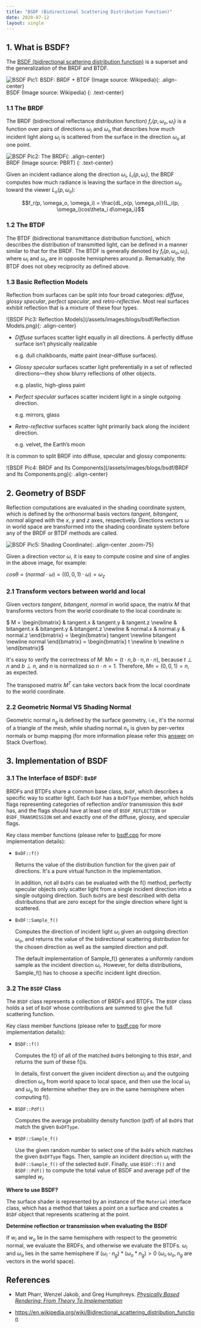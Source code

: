 ```yaml
---
title: "BSDF (Bidirectional Scattering Distribution Function)"
date: 2020-07-12
layout: single
---
```


## 1. What is BSDF?

The [BSDF (bidirectional scattering distribution function)](https://en.wikipedia.org/wiki/Bidirectional_scattering_distribution_function) is a superset and the generalization of the BRDF and BTDF.

![BSDF Pic1: BSDF: BRDF + BTDF (Image source: Wikipedia)](/assets/images/blogs/bsdf/BSDF.png){: .align-center}  
BSDF (Image source: Wikipedia)
{: .text-center}

### 1.1 The BRDF

The BRDF (bidirectional reflectance distribution function) $f_r(p, \omega_o, \omega_i)$ is a function over pairs of directions $\omega_i$ and $\omega_o$ that describes how much incident light along $\omega_i$ is scattered from the surface in the direction $\omega_o$ at one point.

![BSDF Pic2: The BRDF](/assets/images/blogs/bsdf/BRDF.png){: .align-center}  
BRDF (Image source: PBRT)
{: .text-center}

Given an incident radiance along the direction $\omega_i$, $L_i(p, \omega_i)$, the BRDF computes how much radiance is leaving the surface in the direction $\omega_o$ toward the viewer $L_o(p, \omega_o)$:

$$f_r(p, \omega_o, \omega_i) = \frac{dL_o(p, \omega_o)}{L_i(p, \omega_i)cos\theta_i d\omega_i}$$

### 1.2 The BTDF

The BTDF (bidirectional transmittance distribution function), which describes the distribution of transmitted light, can be defined in a manner similar to that for the BRDF. The BTDF is generally denoted by $f_t(p, \omega_o, \omega_i)$, where $\omega_i$ and $\omega_o$ are in opposite hemispheres around $p$. Remarkably, the BTDF does not obey reciprocity as defined above.

### 1.3 Basic Reflection Models

Reflection from surfaces can be split into four broad categories: *diffuse*, *glossy specular*, *perfect specular*, and *retro-reflective*. Most real surfaces exhibit reflection that is a mixture of these four types.

![BSDF Pic3: Reflection Models](/assets/images/blogs/bsdf/Reflection Models.png){: .align-center}  

- *Diffuse* surfaces scatter light equally in all directions. A perfectly diffuse surface isn’t physically realizable

  e.g. dull chalkboards, matte paint (near-diffuse surfaces).

- *Glossy specular* surfaces scatter light preferentially in a set of reflected directions—they show blurry reflections of other objects.

  e.g. plastic, high-gloss paint

- *Perfect specular* surfaces scatter incident light in a single outgoing direction.

  e.g. mirrors, glass

- *Retro-reflective* surfaces scatter light primarily back along the incident direction.

  e.g. velvet, the Earth’s moon

 It is common to split BRDF into diffuse, specular and glossy components:

![BSDF Pic4: BRDF and Its Components](/assets/images/blogs/bsdf/BRDF and Its Components.png){: .align-center}  



## 2. Geometry of BSDF

Reflection computations are evaluated in the shading coordinate system, which is defined by the orthonormal basis vectors $tangent$, $bitangent$, $normal$ aligned with the $x$, $y$ and $z$ axes, respectively. Directions vectors $\omega$ in world space are transformed into the shading coordinate system before any of the BRDF or BTDF methods are called.

![BSDF Pic5: Shading Coordinate](/assets/images/blogs/bsdf/shading_coordinate.jpg){: .align-center .zoom-75}  

Given a direction vector $\omega$, it is easy to compute cosine and sine of angles in the above image, for example:

$cos\theta = (normal \cdot \omega) = ((0, 0, 1) \cdot \omega) = \omega_z$

### 2.1 Transform vectors between world and local

Given vectors $tangent$, $bitangent$, $normal$ in world space, the matrix $M$ that transforms vectors from the world coordinate to the local coordinate is:

$ M = \begin{bmatrix} & tangent.x & tangent.y & tangent.z \newline
& bitangent.x & bitangent.y & bitangent.z \newline
& normal.x & normal.y & normal.z  \end{bmatrix} = \begin{bmatrix} tangent \newline bitangent \newline normal \end{bmatrix} = \begin{bmatrix} t \newline b \newline n \end{bmatrix}$

It's easy to verify the correctness of $M$: $Mn = (t \cdot n, b \cdot n, n \cdot n)$, because $t\perp n$ and $b \perp n$, and $n$ is normalized so $n \cdot n = 1$. Therefore, $Mn = (0, 0, 1) = n$, as expected.

The transposed matrix $M^T$ can take vectors back from the local coordinate to the world coordinate.

### 2.2 Geometric Normal VS Shading Normal

Geometric normal $n_g$ is defined by the surface geometry, i.e., it's the normal of a triangle of the mesh, while shading normal $n_s$ is given by per-vertex normals or bump mapping (for more information please refer this [answer](https://computergraphics.stackexchange.com/questions/5486/whats-the-difference-between-geometric-surface-normal-and-shading-surface-norma) on Stack Overflow).



## 3. Implementation of BSDF

### 3.1 The Interface of BSDF: ```BxDF```

BRDFs and BTDFs share a common base class, ```BxDF```, which describes a specific way to scatter light. Each ```BxDF``` has a ```BxDFType``` member, which holds flags representing categories of reflection and/or transmission this ```BxDF``` has, and the flags should have at least one of ```BSDF_REFLECTION``` or ```BSDF_TRANSMISSION``` set and exactly one of the diffuse, glossy, and specular flags.

Key class member functions (please refer to [bsdf.cpp](https://github.com/giaosame/Path-Tracer/blob/master/main/src/scene/materials/bsdf.cpp) for more implementation details):

- ```BxDF::f()```

  Returns the value of the distribution function for the given pair of directions. It's a pure virtual function in the implementation.

  In addition, not all ```BxDF```s can be evaluated with the f() method, perfectly specular objects only scatter light from a single incident direction into a single outgoing direction. Such ```BxDF```s are best described with delta distributions that are zero except for the single direction where light is scattered.

- ```BxDF::Sample_f()```

  Computes the direction of incident light $\omega_i$ given an outgoing direction $\omega_o$, and returns the value of the bidirectional scattering distribution for the chosen direction as well as the sampled direction and pdf.

  The default implementation of Sample_f() generates a uniformly random sample as the incident direction $\omega_i$. However, for delta distributions, Sample_f() has to choose a specific incident light direction.

### 3.2 The ```BSDF``` Class

The ```BSDF``` class represents a collection of BRDFs and BTDFs. The ```BSDF``` class holds a set of ```BxDF``` whose contributions are summed to give the full scattering function.

Key class member functions (please refer to [bsdf.cpp](https://github.com/giaosame/Path-Tracer/blob/master/main/src/scene/materials/bsdf.cpp) for more implementation details):

- ```BSDF::f()```

  Computes the f() of all of the matched ```BxDF```s belonging to this ```BSDF```, and returns the sum of these f()s.

  In details, first convert the given incident direction $\omega_i$ and the outgoing direction $\omega_o$ from world space to local space, and then use the local $\omega_i$ and $\omega_o$ to determine whether they are in the same hemisphere when computing f().

- ```BSDF::Pdf()```

  Computes the average probability density function (pdf) of all ```BxDF```s that match the given ```BxDFType```.

- ```BSDF::Sample_f()```

  Use the given random number to select one of the ```BxDF```s which matches the given ```BxDFType``` flags. Then, sample an incident direction $\omega_i$ with the ```BxDF::Sample_f()``` of the selected ```BxDF```. Finally, use ```BSDF::f()``` and ```BSDF::Pdf()``` to compute the total value of BSDF and average pdf of the sampled $w_i$.

**Where to use BSDF?**

The surface shader is represented by an instance of the ```Material``` interface class, which has a method that takes a point on a surface and creates a ```BSDF``` object that represents scattering at the point.

**Determine reflection or transmission when evaluating the BSDF**

If $w_i$ and $w_o$ lie in the same hemisphere with respect to the geometric normal, we evaluate the BRDFs, and otherwise we evaluate the BTDFs. $\omega_i$ and $\omega_o$ lies in the same hemisphere if $(\omega_i \cdot n_g) * (\omega_o * n_g) > 0$ ($\omega_i, \omega_o, n_g$ are vectors in the world space).



## References

- Matt Pharr, Wenzel Jakob, and Greg Humphreys. *[Physically Based Rendering: From Theory To Implementation](http://www.pbr-book.org/)*

- https://en.wikipedia.org/wiki/Bidirectional_scattering_distribution_function
